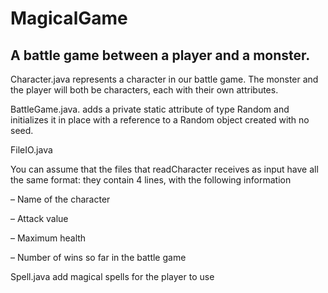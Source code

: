 # MagicalGame
## A battle game between a player and a monster.
Character.java represents a character in our battle game. The monster and the player will both be characters, each with their own attributes.

BattleGame.java. adds a private static attribute of type Random and initializes it in place with a reference to a Random object created with no seed. 

FileIO.java 

You can assume that the files that readCharacter receives as input have all the same format: they contain 4 lines, with the following information

– Name of the character

– Attack value

– Maximum health

– Number of wins so far in the battle game

Spell.java add magical spells for the player to use

